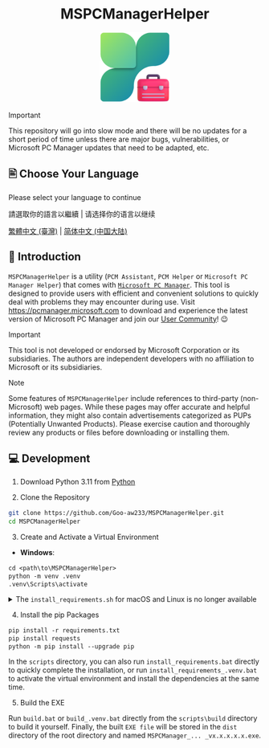<h1 align="center">MSPCManagerHelper</h1>

<div align=center>
<img src="./src/assets/MSPCManagerHelper.png" width="140" height="140"/>
</div>

> [!IMPORTANT]  
> This repository will go into slow mode and there will be no updates for a short period of time unless there are major bugs, vulnerabilities, or Microsoft PC Manager updates that need to be adapted, etc.

## 🖹 Choose Your Language

Please select your language to continue

請選取你的語言以繼續 | 请选择你的语言以继续

[繁體中文 (臺灣)](./README.zh-tw.md) | [简体中文 (中国大陆)](./README.zh-cn.md)

## 👏 Introduction

`MSPCManagerHelper` is a utility (`PCM Assistant`, `PCM Helper` or `Microsoft PC Manager Helper`) that comes with [`Microsoft PC Manager`](https://www.microsoft.com/store/productId/9PM860492SZD). This tool is designed to provide users with efficient and convenient solutions to quickly deal with problems they may encounter during use.
Visit <https://pcmanager.microsoft.com> to download and experience the latest version of Microsoft PC Manager and join our [User Community](https://forms.office.com/r/EPcrKfUbjK)! 😉

> [!IMPORTANT]  
> This tool is not developed or endorsed by Microsoft Corporation or its subsidiaries. The authors are independent developers with no affiliation to Microsoft or its subsidiaries.

> [!NOTE]  
> Some features of `MSPCManagerHelper` include references to third-party (non-Microsoft) web pages. While these pages may offer accurate and helpful information, they might also contain advertisements categorized as PUPs (Potentially Unwanted Products). Please exercise caution and thoroughly review any products or files before downloading or installing them.

## 💻 Development

1. Download Python 3.11 from [Python](https://www.python.org/downloads)

2. Clone the Repository

```bash
git clone https://github.com/Goo-aw233/MSPCManagerHelper.git
cd MSPCManagerHelper
```

3. Create and Activate a Virtual Environment

- **Windows**: 

```Batch
cd <path\to\MSPCManagerHelper>
python -m venv .venv
.venv\Scripts\activate
```

<details>

<summary>The <code>install_requirements.sh</code> for macOS and Linux is no longer available</summary>

- **macOS / Linux**: 

```bash
cd <path/to/MSPCManagerHelper>
python3 -m venv .venv
source .venv/bin/activate
```

</details>

4. Install the pip Packages

```Batch
pip install -r requirements.txt
pip install requests
python -m pip install --upgrade pip
```

In the `scripts` directory, you can also run `install_requirements.bat` directly to quickly complete the installation, or run `install_requirements_.venv.bat` to activate the virtual environment and install the dependencies at the same time.

5. Build the EXE

Run `build.bat` or `build_.venv.bat` directly from the `scripts\build` directory to build it yourself.
Finally, the built `EXE file` will be stored in the `dist` directory of the root directory and named `MSPCManager_... _vx.x.x.x.x.exe`.
